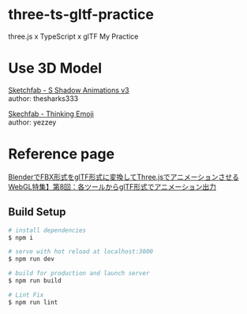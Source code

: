 # three-ts-gltf-practice
three.js x TypeScript x glTF My Practice

# Use 3D Model
[Sketchfab - S Shadow Animations v3](https://sketchfab.com/3d-models/s-shadow-animations-v3-223a3a47ae43473a9a8ddd1284f6149f)  
author: thesharks333  

[Skechfab - Thinking Emoji](https://sketchfab.com/3d-models/thinking-emoji-42140a29ce224e33a3e96c3e4963c4e3)  
author: yezzey  

# Reference page
[BlenderでFBX形式をglTF形式に変換してThree.jsでアニメーションさせる](https://ryo620.org/2018/02/threejs-animation/)  
[WebGL特集】第8回：各ツールからglTF形式でアニメーション出力](https://mox-motion.com/blog/webgl08/)  

## Build Setup

``` bash
# install dependencies
$ npm i

# serve with hot reload at localhost:3000
$ npm run dev

# build for production and launch server
$ npm run build

# Lint Fix
$ npm run lint

```
